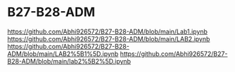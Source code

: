 # B27-B28-ADM
https://github.com/Abhi926572/B27-B28-ADM/blob/main/Lab1.ipynb
https://github.com/Abhi926572/B27-B28-ADM/blob/main/LAB2.ipynb
https://github.com/Abhi926572/B27-B28-ADM/blob/main/LAB2%5B1%5D.ipynb
https://github.com/Abhi926572/B27-B28-ADM/blob/main/lab2%5B2%5D.ipynb



